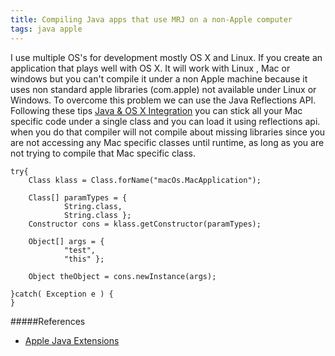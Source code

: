 ```yaml
---
title: Compiling Java apps that use MRJ on a non-Apple computer
tags: java apple
---
```


I use multiple OS's for development mostly OS X and Linux.  If you
create an application that plays well with OS X. It will work with Linux
, Mac or windows but you can't compile it under a non Apple machine
because it uses non standard apple libraries (com.apple) not available under Linux
or Windows. To overcome this problem we can use the Java Reflections
API. Following these tips [Java & OS X Integration](/2009/04/19/java-osx-integration/) you can stick all your
Mac specific code under a single class and you can load it using
reflections api. when you do that compiler will not compile about
missing libraries since you are not accessing any Mac specific classes
until runtime, as long as you are not trying to compile that Mac
specific class.


    try{
        Class klass = Class.forName("macOs.MacApplication");
                
        Class[] paramTypes = {
                String.class,
                String.class };
        Constructor cons = klass.getConstructor(paramTypes);
    
        Object[] args = {
                "test",
                "this" };
    
        Object theObject = cons.newInstance(args);
    
    }catch( Exception e ) { 
    }

#####References
 - [Apple Java Extensions](http://developer.apple.com/documentation/Java/Reference/1.5.0/appledoc/api/overview-summary.html)
